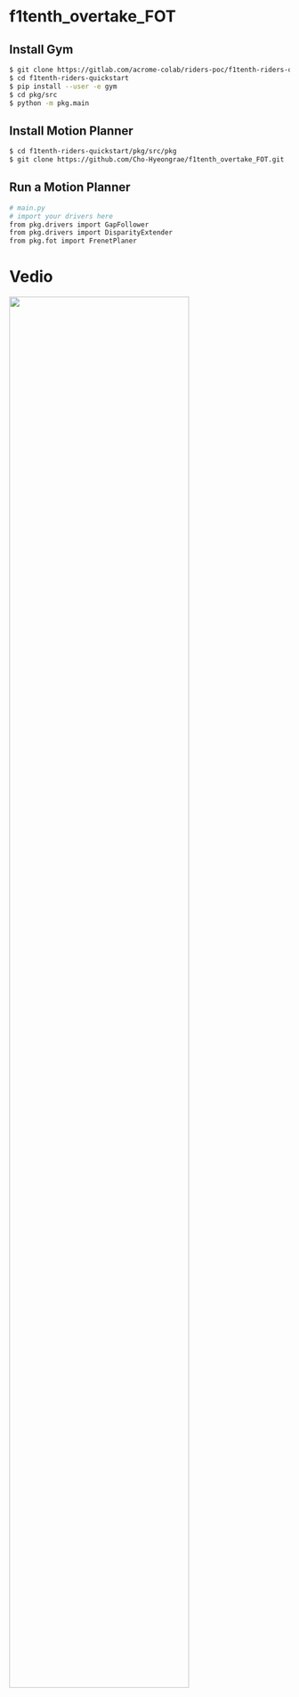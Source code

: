 # f1tenth_overtake_FOT

## Install Gym
```bash
$ git clone https://gitlab.com/acrome-colab/riders-poc/f1tenth-riders-quickstart.git
$ cd f1tenth-riders-quickstart
$ pip install --user -e gym
$ cd pkg/src
$ python -m pkg.main
```
## Install Motion Planner
```bash
$ cd f1tenth-riders-quickstart/pkg/src/pkg
$ git clone https://github.com/Cho-Hyeongrae/f1tenth_overtake_FOT.git
```
## Run a Motion Planner
```bash
# main.py
# import your drivers here
from pkg.drivers import GapFollower
from pkg.drivers import DisparityExtender
from pkg.fot import FrenetPlaner
```

# Vedio
<img width="80%" src="https://github.com/Cho-Hyeongrae/Optimal_frenet_planning_for_f1tenth/blob/main/image/Screen%20Recording%202022-12-03%20at%209.07.49%20PM.gif"/>
